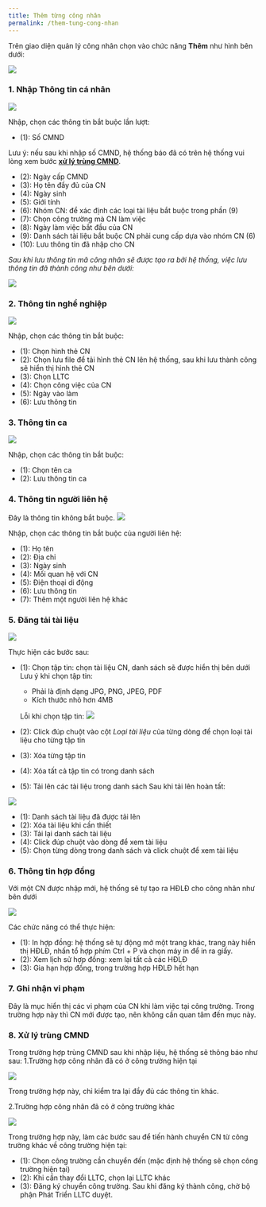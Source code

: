 ```yaml
---
title: Thêm từng công nhân
permalink: /them-tung-cong-nhan
---
```


Trên giao diện quản lý công nhân chọn vào chức năng **Thêm** như hình bên dưới:

![](assets/AddSingleWorker/a6b5eddc790fd5e40a0a1c556a9696e0.png)

### **1. Nhập Thông tin cá nhân**

![](assets/AddSingleWorker/cb7c3aa89ee690792c36599cbc36cadf.png)

Nhập, chọn các thông tin bắt buộc lần lượt:

- (1): Số CMND

Lưu ý: nếu sau khi nhập số CMND, hệ thống báo đã có trên hệ thống vui lòng xem
bước **[xử lý trùng CMND](#8-xử-lý-trùng-cmnd)**.

- (2): Ngày cấp CMND
- (3): Họ tên đầy đủ của CN
- (4): Ngày sinh
- (5): Giới tính
- (6): Nhóm CN: để xác định các loại tài liệu bắt buộc trong phần (9)
- (7): Chọn công trường mà CN làm việc
- (8): Ngày làm việc bắt đầu của CN
- (9): Danh sách tài liệu bắt buộc CN phải cung cấp dựa vào nhóm CN (6)
- (10): Lưu thông tin đã nhập cho CN

*Sau khi lưu thông tin mã công nhân sẽ được tạo ra bởi hệ thống, việc lưu thông
tin đã thành công như bên dưới:*

![](assets/AddSingleWorker/da2c81e5a5e09371ebcd0ae45cd8660d.png)

### **2. Thông tin nghề nghiệp**

![](assets/AddSingleWorker/c94d332084483b386425bee512bb0707.png)

Nhập, chọn các thông tin bắt buộc:
- (1): Chọn hình thẻ CN
- (2): Chọn lưu file để tải hình thẻ CN lên hệ thống, sau khi lưu thành công sẽ hiển thị hình thẻ CN
- (3): Chọn LLTC
- (4): Chọn công việc của CN
- (5): Ngày vào làm
- (6): Lưu thông tin

### **3. Thông tin ca**

![](assets/AddSingleWorker/c8748f00c1628d867e4de78921ea7370.png)

Nhập, chọn các thông tin bắt buộc:
- (1): Chọn tên ca
- (2): Lưu thông tin ca

### **4. Thông tin người liên hệ**
Đây là thông tin không bắt buộc.
![](assets/AddSingleWorker/e9f507b4796b2a63f5207625b2e578c3.png)

Nhập, chọn các thông tin bắt buộc của người liên hệ:
- (1): Họ tên
- (2): Địa chỉ
- (3): Ngày sinh
- (4): Mối quan hệ với CN
- (5): Điện thoại di động
- (6): Lưu thông tin
- (7): Thêm một người liên hệ khác

### **5. Đăng tải tài liệu**

![](assets/AddSingleWorker/49dacaaf2f6e3b7eaf81638917447bd3.png)

Thực hiện các bước sau:
- (1): Chọn tập tin: chọn tài liệu CN, danh sách sẽ được hiển thị bên dưới
    Lưu ý khi chọn tập tin:

    * Phải là định dạng JPG, PNG, JPEG, PDF
    * Kích thước nhỏ hơn 4MB

    Lỗi khi chọn tập tin:
    ![](assets/AddSingleWorker/991962b9baccfb7a3de660d79653dfa5.png)

- (2): Click đúp chuột vào cột *Loại tài liệu* của từng dòng để chọn loại tài liệu cho từng tập tin
- (3): Xóa từng tập tin
- (4): Xóa tất cả tập tin có trong danh sách
- (5): Tải lên các tài liệu trong danh sách
Sau khi tải lên hoàn tất:

![](assets/AddSingleWorker/9e40e1cf5b85559bb739ef3771a2d7c6.png)

- (1): Danh sách tài liệu đã được tải lên
- (2): Xóa tài liệu khi cần thiết
- (3): Tải lại danh sách tài liệu
- (4): Click đúp chuột vào dòng để xem tài liệu
- (5): Chọn từng dòng trong danh sách và click chuột để xem tài liệu

### **6. Thông tin hợp đồng**

Với một CN được nhập mới, hệ thống sẽ tự tạo ra HĐLĐ cho công nhân như bên dưới

![](assets/AddSingleWorker/ac44bc5f35cd43acf2bbf79d6de2778f.png)

Các chức năng có thể thực hiện:
- (1): In hợp đồng: hệ thống sẽ tự động mở một trang khác, trang này hiển thị HĐLĐ, nhấn tổ hợp phím Ctrl + P và chọn máy in để in ra giấy.
- (2): Xem lịch sử hợp đồng: xem lại tất cả các HĐLĐ
- (3): Gia hạn hợp đồng, trong trường hợp HĐLĐ hết hạn

### **7. Ghi nhận vi phạm** 
Đây là mục hiển thị các vi phạm của CN khi làm việc tại công trường. Trong trường hợp này thì CN mới được tạo, nên không cần quan tâm đến mục này.

### **8. Xử lý trùng CMND**
Trong trường hợp trùng CMND sau khi nhập liệu, hệ thống sẽ thông báo như sau:
1.Trường hợp công nhân đã có ở công trường hiện tại

![](assets/AddSingleWorker/8b85699ee0ee9c6ab6763ceb4cc5589a.png)

Trong trường hợp này, chỉ kiểm tra lại đầy đủ các thông tin khác.

2.Trường hợp công nhân đã có ở công trường khác

![](assets/AddSingleWorker/ae2f0c8a7eeda3df6e9f0eadafb95b8b.png)

Trong trường hợp này, làm các bước sau để tiến hành chuyển CN từ công trường khác về công trường hiện tại:
- (1): Chọn công trường cần chuyển đến (mặc định hệ thống sẽ chọn công trường hiện
tại)
- (2): Khi cần thay đổi LLTC, chọn lại LLTC khác
- (3): Đăng ký chuyển công trường. Sau khi đăng ký thành công, chờ bộ phận Phát
Triển LLTC duyệt.
